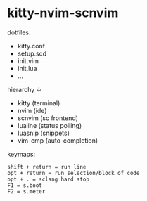 # kitty-nvim-scnvim

dotfiles:

- kitty.conf
- setup.scd
- init.vim
- init.lua
- ...

hierarchy ↓

- kitty (terminal)
- nvim (ide)
- scnvim (sc frontend)
- lualine (status polling)
- luasnip (snippets)
- vim-cmp (auto-completion)

keymaps: 

```
shift + return = run line
opt + return = run selection/block of code 
opt + . = sclang hard stop 
F1 = s.boot
F2 = s.meter
```
